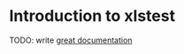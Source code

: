 # Introduction to xlstest

TODO: write [great documentation](http://jacobian.org/writing/great-documentation/what-to-write/)
